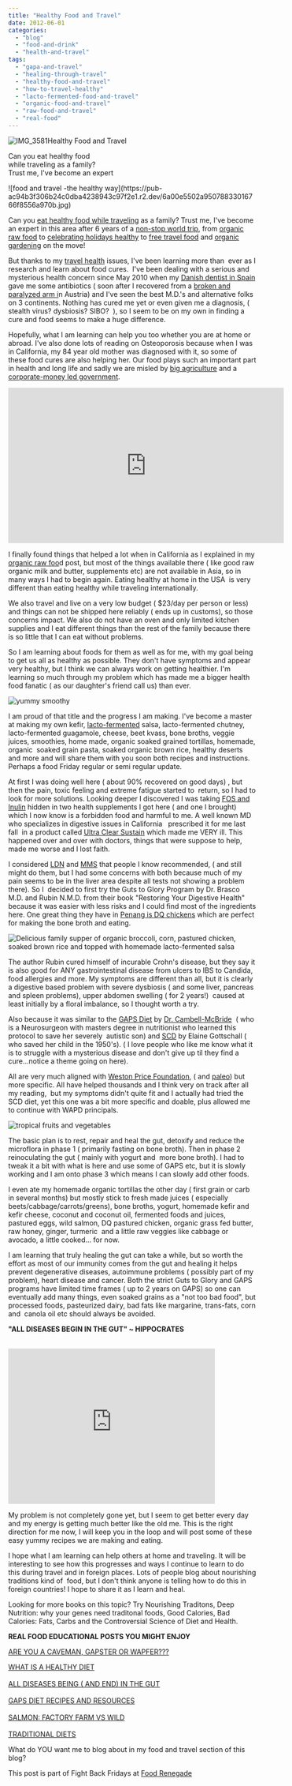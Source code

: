 ```yaml
---
title: "Healthy Food and Travel"
date: 2012-06-01
categories: 
  - "blog"
  - "food-and-drink"
  - "health-and-travel"
tags: 
  - "gapa-and-travel"
  - "healing-through-travel"
  - "healthy-food-and-travel"
  - "how-to-travel-healthy"
  - "lacto-fermented-food-and-travel"
  - "organic-food-and-travel"
  - "raw-food-and-travel"
  - "real-food"
---
```


![IMG_3581](https://pub-ac94b3f306b24c0dba4238943c97f2e1.r2.dev/6a00e5502a950788330168ebf9d6ae970c.jpg)Healthy Food and Travel  
  
Can you eat healthy food  
while traveling as a family?  
Trust me, I've become an expert

<!--more--> ![food and travel -the healthy way](https://pub-ac94b3f306b24c0dba4238943c97f2e1.r2.dev/6a00e5502a95078833016766f8556a970b.jpg)  
  
  
  
Can you [eat healthy food while traveling](https://pub-ac94b3f306b24c0dba4238943c97f2e1.r2.dev/2008/09/how-to-eat-heal.html "eating healthy food while traveling") as a family? Trust me, I've become an expert in this area after 6 years of a [non-stop world trip](https://pub-ac94b3f306b24c0dba4238943c97f2e1.r2.dev/2012/01/amazing-family-world-tour.html "family around the world trip"), from [organic raw food](https://pub-ac94b3f306b24c0dba4238943c97f2e1.r2.dev/2012/04/health-organic-raw-foods-and-travel.html "eating organic raw food") to [celebrating holidays healthy](https://pub-ac94b3f306b24c0dba4238943c97f2e1.r2.dev/2012/04/healthy-easter-in-asia.html "celebrating holidays healthy") to [free travel food](https://pub-ac94b3f306b24c0dba4238943c97f2e1.r2.dev/2010/06/free-travel-food-helps-a-cheap-budget-family-travel-international-travel-tips.html "free travel food") and [organic gardening](https://pub-ac94b3f306b24c0dba4238943c97f2e1.r2.dev/2010/05/travel-organic-garden-homeschool-green-unschool-nature-unit-study-lessons-from-gardening-travel-.html "organic gardening and homeschool") on the move!  
  
But thanks to my [travel health](https://pub-ac94b3f306b24c0dba4238943c97f2e1.r2.dev/2011/09/travel-health-secrets-for-long-term-digital-nomads.html "travel health") issues, I've been learning more than  ever as I research and learn about food cures.  I've been dealing with a serious and mysterious health concern since May 2010 when my [Danish dentist in Spain](https://pub-ac94b3f306b24c0dba4238943c97f2e1.r2.dev/2007/03/doctors-and-den.html "Danish dentist in spain") gave me some antibiotics ( soon after I recovered from a [broken and paralyzed arm i](https://pub-ac94b3f306b24c0dba4238943c97f2e1.r2.dev/2009/09/-a-travelers-tragic-tale-handling-travel-disasters-medical-emergency-.html "broken and paralyzed arm")n Austria) and I've seen the best M.D.'s and alternative folks on 3 continents. Nothing has cured me yet or even given me a diagnosis, ( stealth virus? dysbiosis? SIBO?  ), so I seem to be on my own in finding a cure and food seems to make a huge difference.  
  
Hopefully, what I am learning can help you too whether you are at home or abroad. I've also done lots of reading on Osteoporosis because when I was in California, my 84 year old mother was diagnosed with it, so some of these food cures are also helping her. Our food plays such an important part in health and long life and sadly we are misled by [big agriculture](http://www.alternet.org/health/155340/big_agricultures_big_secrets_9_things_you_need_to_know_about_the_food_you_eat "big agriculture") and a [corporate-money led government](http://www.techdirt.com/articles/20111221/17561617164/mapping-out-revolving-door-between-govt-big-business-venn-diagrams.shtml "corporate-money led governent corruption").  
  

<iframe frameborder="0" height="315" src="http://www.youtube.com/embed/QqQVll-MP3I?rel=0" width="560"></iframe>

  
  
I finally found things that helped a lot when in California as I explained in my [organic raw foo](https://pub-ac94b3f306b24c0dba4238943c97f2e1.r2.dev/2012/04/health-organic-raw-foods-and-travel.html "raw organic food and travel")d post, but most of the things available there ( like good raw organic milk and butter, supplements etc) are not available in Asia, so in many ways I had to begin again. Eating healthy at home in the USA  is very different than eating healthy while traveling internationally.  
  
We also travel and live on a very low budget ( $23/day per person or less) and things can not be shipped here reliably ( ends up in customs), so those concerns impact. We also do not have an oven and only limited kitchen supplies and I eat different things than the rest of the family because there is so little that I can eat without problems.  
  
So I am learning about foods for them as well as for me, with my goal being to get us all as healthy as possible. They don't have symptoms and appear very healthy, but I think we can always work on getting healthier. I'm learning so much through my problem which has made me a bigger health food fanatic ( as our daughter's friend call us) than ever.  
  
![yummy smoothy](https://pub-ac94b3f306b24c0dba4238943c97f2e1.r2.dev/6a00e5502a950788330168ebfd2c44970c.jpg)  
  
  
  
I am proud of that title and the progress I am making. I've become a master at making my own kefir, [lacto-fermented](http://www.westonaprice.org/food-features/lacto-fermentation "lacto- fermentation") salsa, lacto-fermented chutney, lacto-fermented guagamole, cheese, beet kvass, bone broths, veggie juices, smoothies, home made, organic soaked grained tortillas, homemade, organic  soaked grain pasta, soaked organic brown rice, healthy deserts and more and will share them with you soon both recipes and instructions. Perhaps a food Friday regular or semi regular update.  
  
At first I was doing well here ( about 90% recovered on good days) , but then the pain, toxic feeling and extreme fatigue started to  return, so I had to look for more solutions. Looking deeper I discovered I was taking [FOS and Inulin](http://www.scdiet.org/6research/fos.html "FOS Inulin or Fructooligosaccharides") hidden in two health supplements I got here ( and one I brought) which I now know is a forbidden food and harmful to me. A well known MD who specializes in digestive issues in California   prescribed it for me last fall  in a product called [Ultra Clear Sustain](http://www.healthremedies.com/ultraclear_sustain.html "ultra clear sustain makes you ill") which made me VERY ill. This happened over and over with doctors, things that were suppose to help, made me worse and I lost faith.  
  
I considered [LDN](http://www.lowdosenaltrexone.org/ "LDN") and [MMS](http://www.miraclemineral.org/ "MMS or miracle mineral supplement") that people I know recommended, ( and still might do them, but I had some concerns with both because much of my pain seems to be in the liver area despite all tests not showing a problem there). So I  decided to first try the Guts to Glory Program by Dr. Brasco M.D. and Rubin N.M.D. from their book "Restoring Your Digestive Health" because it was easier with less risks and I could find most of the ingredients here. One great thing they have in [Penang is DQ chickens](http://www.dqcleanchicken.com/ "Penang DQ chickens best") which are perfect for making the bone broth and eating.  
  
![Delicious family supper of organic broccoli, corn, pastured chicken, soaked brown rice and topped with homemade lacto-fermented salsa](https://pub-ac94b3f306b24c0dba4238943c97f2e1.r2.dev/6a00e5502a950788330168ebfa28a0970c.jpg)  
  
  
The author Rubin cured himself of incurable Crohn's disease, but they say it is also good for ANY gastrointestinal disease from ulcers to IBS to Candida, food allergies and more. My symptoms are different than all, but it is clearly a digestive based problem with severe dysbiosis ( and some liver, pancreas and spleen problems), upper abdomen swelling ( for 2 years!)  caused at least initially by a floral imbalance, so I thought worth a try.  
  
Also because it was similar to the [GAPS Diet](http://www.gaps.me/preview/ "gaps diet") by [Dr. Cambell-McBride](http://www.doctor-natasha.com/ "Dr. campbell-McBride")  ( who is a Neurosurgeon with masters degree in nutritionist who learned this protocol to save her severely  autistic son) and [SCD](http://www.breakingtheviciouscycle.info/ "scd") by Elaine Gottschall ( who saved her child in the 1950's). ( I love people who like me know what it is to struggle with a mysterious disease and don't give up til they find a cure...notice a theme going on here).  
  
All are very much aligned with [Weston Price Foundation](http://www.westonaprice.org/ "weston price foundation"), ( and [paleo](http://en.wikipedia.org/wiki/Paleolithic_diet "Paleo")) but more specific. All have helped thousands and I think very on track after all my reading,  but my symptoms didn't quite fit and I actually had tried the SCD diet, yet this one was a bit more specific and doable, plus allowed me to continue with WAPD principals.  
  
![tropical fruits and vegetables](https://pub-ac94b3f306b24c0dba4238943c97f2e1.r2.dev/6a00e5502a95078833016766fbee2d970b.jpg)  
  
  
  
The basic plan is to rest, repair and heal the gut, detoxify and reduce the microflora in phase 1 ( primarily fasting on bone broth). Then in phase 2 reinoculating the gut ( mainly with yogurt and  more bone broth). I had to tweak it a bit with what is here and use some of GAPS etc, but it is slowly working and I am onto phase 3 which means I can slowly add other foods.  
  
I even ate my homemade organic tortillas the other day ( first grain or carb in several months) but mostly stick to fresh made juices ( especially beets/cabbage/carrots/greens), bone broths, yogurt, homemade kefir and kefir cheese, coconut and coconut oil, fermented foods and juices, pastured eggs, wild salmon, DQ pastured chicken, organic grass fed butter, raw honey, ginger, turmeric  and a little raw veggies like cabbage or avocado, a little cooked... for now.  
  
I am learning that truly healing the gut can take a while, but so worth the effort as most of our immunity comes from the gut and healing it helps prevent degenerative diseases, autoimmune problems ( possibly part of my problem), heart disease and cancer. Both the strict Guts to Glory and GAPS programs have limited time frames ( up to 2 years on GAPS) so one can eventually add many things, even soaked grains as a "not too bad food", but processed foods, pasteurized dairy, bad fats like margarine, trans-fats, corn and  canola oil etc should always be avoided.  
  
**"ALL DISEASES BEGIN IN THE GUT" ~ HIPPOCRATES**  
   
  

<iframe frameborder="0" height="315" src="http://www.youtube.com/embed/nLP0Ijo2CK4?rel=0" width="420"></iframe>

  
  
  
  
My problem is not completely gone yet, but I seem to get better every day and my energy is getting much better like the old me. This is the right direction for me now, I will keep you in the loop and will post some of these easy yummy recipes we are making and eating.  
  
I hope what I am learning can help others at home and traveling. It will be interesting to see how this progresses and ways I continue to learn to do this during travel and in foreign places. Lots of people blog about nourishing traditions kind of  food, but I don't think anyone is telling how to do this in foreign countries! I hope to share it as I learn and heal.  
  
Looking for more books on this topic? Try Nourishing Traditons, Deep Nutrition: why your genes need traditonal foods, Good Calories, Bad Calories: Fats, Carbs and the Controversial Science of Diet and Health.  
  
**REAL FOOD EDUCATIONAL POSTS YOU MIGHT ENJOY**  
  
  
[ARE YOU A CAVEMAN, GAPSTER OR WAPFER???](http://www.mommypotamus.com/are-you-a-caveman-gapster-or-wapfer/ "mommypotamus")  
  
[WHAT IS A HEALTHY DIET](http://thenourishingcook.com/wapf-dietary-guidelines/ "WHAT IS HEALTHY EATING")  
[  
ALL DISEASES BEING ( AND END) IN THE GUT](http://truenourishment.com/2011/11/02/disease-begin-end-in-the-gut/ "ALL DISEASES BEING IN THE GUT")  
[  
GAPS DIET RECIPES AND RESOURCES](http://www.cheeseslave.com/gaps-diet-recipes-resources/ "GAPS RECIPES AND RESOURCES")  
[  
SALMON: FACTORY FARM VS WILD](http://www.marksdailyapple.com/salmon-factory-farm-vs-wild/#axzz1wXmjvf9s "SALMON FACTORY FARM OR WILD")  
[  
TRADITIONAL DIETS](http://judytsafrirmd.com/weston-a-price/ "TRADITIONAL DIETS")

  
What do YOU want me to blog about in my food and travel section of this blog?  
  
This post is part of Fight Back Fridays at [Food Renegade](http://www.foodrenegade.com/fight-back-friday-june-1st/ "food renegade")
